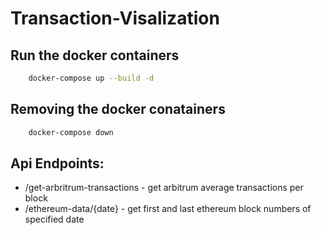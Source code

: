 # Transaction-Visalization

## Run the docker containers

```bash
    docker-compose up --build -d
```

## Removing the docker conatainers

```bash
    docker-compose down
```


## Api Endpoints:
 -  /get-arbritrum-transactions - get arbitrum average transactions per block 
 - /ethereum-data/{date} - get first and last ethereum block numbers of specified date
   
